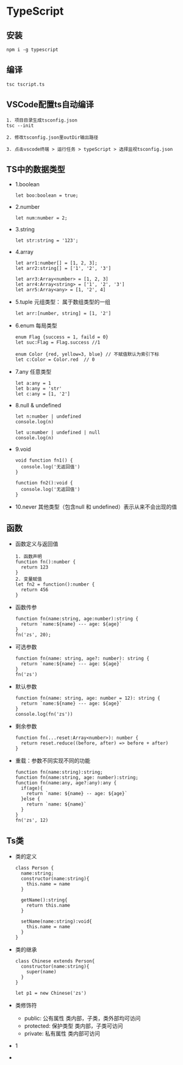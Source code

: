 # TypeScript

## 安装

```
npm i -g typescript
```

## 编译

```
tsc tscript.ts
```

## VSCode配置ts自动编译

```
1. 项目目录生成tsconfig.json
tsc --init 

2. 修改tsconfig.json里outDir输出路径

3. 点击vscode终端 > 运行任务 > typeScript > 选择监视tsconfig.json
```

## TS中的数据类型

* 1.boolean

  ```
  let boo:boolean = true;
  ```

* 2.number

  ```
  let num:number = 2;
  ```

* 3.string

  ```
  let str:string = '123';
  ```

* 4.array

  ```
  let arr1:number[] = [1, 2, 3];
  let arr2:string[] = ['1', '2', '3']
  
  let arr3:Array<number> = [1, 2, 3]
  let arr4:Array<string> = ['1', '2', '3']
  let arr5:Array<any> = [1, '2', 4]
  ```

* 5.tuple 元组类型： 属于数组类型的一组

  ```
  let arr:[number, string] = [1, '2']
  ```

* 6.enum 每局类型

  ```
  enum Flag {success = 1, faild = 0}
  let suc:Flag = Flag.success //1
  
  enum Color {red, yellow=3, blue} // 不赋值默认为索引下标
  let c:Color = Color.red  // 0
  ```

* 7.any 任意类型

  ```
  let a:any = 1
  let b:any = 'str'
  let c:any = [1, '2']
  ```

* 8.null & undefined

  ```
  let n:number | undefined
  console.log(n)
  
  let u:number | undefined | null
  console.log(n)
  ```

* 9.void

  ```
  void function fn1() {
    console.log('无返回值')
  }
  
  function fn2():void {
    console.log('无返回值')
  }
  ```

* 10.never 其他类型（包含null 和 undefined）表示从来不会出现的值

## 函数

* 函数定义与返回值

  ```
  1. 函数声明
  function fn():number {
    return 123
  }
  2. 变量赋值
  let fn2 = function():number {
    return 456
  }
  ```

* 函数传参

  ```
  function fn(name:string, age:number):string {
    return `name:${name} --- age: ${age}`
  }
  fn('zs', 20);
  ```

* 可选参数

  ```
  function fn(name: string, age?: number): string {
    return `name:${name} --- age: ${age}`
  }
  fn('zs')
  ```

* 默认参数

  ```
  function fn(name: string, age: number = 12): string {
    return `name:${name} --- age: ${age}`
  }
  console.log(fn('zs'))
  ```

* 剩余参数

  ```
  function fn(...reset:Array<number>): number {
    return reset.reduce((before, after) => before + after)
  }
  ```

* 重载：参数不同实现不同的功能

  ```
  function fn(name:string):string;
  function fn(name:string, age: number):string;
  function fn(name:any, age?:any):any {
    if(age){
      return `name: ${name} -- age: ${age}`
    }else {
      return `name: ${name}`
    }
  }
  fn('zs', 12)
  ```

## Ts类

* 类的定义

  ```
  class Person {
    name:string;
    constructor(name:string){
      this.name = name
    }
  
    getName():string{
      return this.name
    }
  
    setName(name:string):void{
      this.name = name
    }
  }
  ```

* 类的继承

  ```
  class Chinese extends Person{
    constructor(name:string){
      super(name)
    }
  }
  
  let p1 = new Chinese('zs')
  ```

* 类修饰符

  * public: 公有属性     类内部，子类，类外部均可访问
  * protected: 保护类型  类内部，子类可访问
  * private: 私有属性    类内部可访问

* 1

* 

  